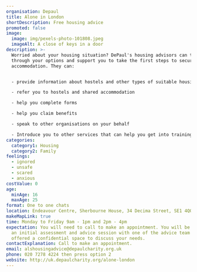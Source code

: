 ```yaml
---
organisation: Depaul
title: Alone in London
shortDescription: Free housing advice
promoted: false
image:
  image: img/pexels-photo-101808.jpeg
  imageAlt: A close of keys in a door
description: >-
  Worried about your housing situation? DePaul's housing advisors can talk you
  through your options and support you to take the first steps to secure stable
  accommodation. They can:


  - provide information about hostels and other types of suitable housing

  - refer you to hostels and shared accommodation

  - help you complete forms

  - help you claim benefits

  - speak to other organisations on your behalf 

  - Introduce you to other services that can help you get into training and employment 
categories:
  category1: Housing
  category2: Family
feelings:
  - ignored
  - unsafe
  - scared
  - anxious
costValue: 0
age:
  minAge: 16
  maxAge: 25
format: One to one chats
location: Endeavour Centre, Sherbourne House, 34 Decima Street, SE1 4QQ
makeMapLink: true
time: Monday to Friday 9am - 1pm and 2pm - 4pm
expectation: You will need to call to make an appointment. You will be offered
  an initial assessment and advice session with one of the advice team and
  offered a confidential space to discuss your needs.
contactExplanation: Call to make an appointment.
email: alshousingadvice@depaulcharity.org.uk
phone: 020 7278 4224 then press option 2
website: http://uk.depaulcharity.org/alone-london
---
```

